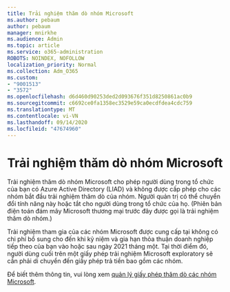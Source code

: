 ```yaml
---
title: Trải nghiệm thăm dò nhóm Microsoft
ms.author: pebaum
author: pebaum
manager: mnirkhe
ms.audience: Admin
ms.topic: article
ms.service: o365-administration
ROBOTS: NOINDEX, NOFOLLOW
localization_priority: Normal
ms.collection: Adm_O365
ms.custom:
- "9001513"
- "3572"
ms.openlocfilehash: d6d460d90253ded2d093676f351d8250861ac0b9
ms.sourcegitcommit: c6692ce0fa1358ec3529e59ca0ecdfdea4cdc759
ms.translationtype: MT
ms.contentlocale: vi-VN
ms.lasthandoff: 09/14/2020
ms.locfileid: "47674960"
---
```

# <a name="microsoft-teams-exploratory-experience"></a>Trải nghiệm thăm dò nhóm Microsoft

Trải nghiệm thăm dò nhóm Microsoft cho phép người dùng trong tổ chức của bạn có Azure Active Directory (LIAD) và không được cấp phép cho các nhóm bắt đầu trải nghiệm thăm dò của nhóm. Người quản trị có thể chuyển đổi tính năng này hoặc tắt cho người dùng trong tổ chức của họ. (Phiên bản điện toán đám mây Microsoft thương mại trước đây được gọi là trải nghiệm thăm dò nhóm.)

Trải nghiệm tham gia của các nhóm Microsoft được cung cấp tại không có chi phí bổ sung cho đến khi kỷ niệm và gia hạn thỏa thuận doanh nghiệp tiếp theo của bạn vào hoặc sau ngày 2021 tháng một. Tại thời điểm đó, người dùng cuối trên một giấy phép trải nghiệm Microsoft exploratory sẽ cần phải di chuyển đến giấy phép trả tiền bao gồm các nhóm.

Để biết thêm thông tin, vui lòng xem [quản lý giấy phép thăm dò các nhóm Microsoft](https://docs.microsoft.com/microsoftteams/teams-exploratory/).
